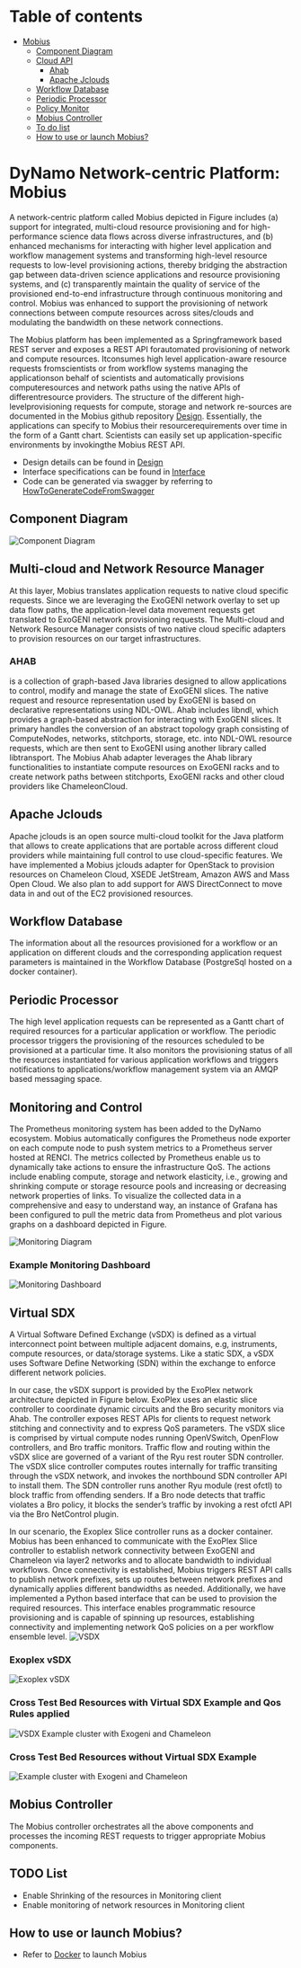 # Table of contents

- [Mobius](#Mobius)
  - [Component Diagram](#component)
  - [Cloud API](#api)
    - [Ahab](#ahab)
    - [Apache Jclouds](#jclouds)
  - [Workflow Database](#db)
  - [Periodic Processor](#pp)
  - [Policy Monitor](#pm)
  - [Mobius Controller](#mc)
  - [To do list](#todo)
  - [How to use or launch Mobius?](#docker)
# <a name="Mobius"></a>DyNamo Network-centric Platform: Mobius
A network-centric platform called Mobius depicted in Figure includes (a) support for integrated, multi-cloud resource provisioning and for high-performance science data flows across diverse infrastructures, and (b) enhanced mechanisms for interacting with higher level application and workflow management systems and transforming high-level resource requests to low-level provisioning actions, thereby bridging the abstraction gap between data-driven science applications and resource provisioning systems, and (c) transparently maintain the quality of service of the provisioned end-to-end infrastructure through continuous monitoring and control. Mobius was enhanced to support the provisioning of network connections between compute resources across sites/clouds and modulating the bandwidth on these network connections.

The  Mobius  platform  has  been  implemented  as  a  Springframework  based  REST  server  and  exposes  a  REST  API  forautomated provisioning of network and compute resources. Itconsumes high level application-aware resource requests fromscientists or from workflow systems managing the applicationson  behalf  of  scientists  and  automatically  provisions  computeresources and network paths using the native APIs of differentresource  providers.  The  structure  of  the  different  high-levelprovisioning  requests  for  compute,  storage  and  network  re-sources are documented in the Mobius github repository [Design](./mobius/Readme.md). Essentially, the applications can specify to Mobius their resourcerequirements over time in the form of a Gantt chart. Scientists can easily set up application-specific environments by invokingthe Mobius REST API. 


- Design details can be found in [Design](./mobius/Readme.md)
- Interface specifications can be found in [Interface](./mobius/Interface.md)
- Code can be generated via swagger by referring to [HowToGenerateCodeFromSwagger](./mobius/HowToGenerateCodeFromSwagger.md)
## <a name="component"></a>Component Diagram
![Component Diagram](./mobius/plantuml/images/mobius.png)

## <a name="api"></a> Multi-cloud and Network Resource Manager
At this layer, Mobius translates application requests to native cloud specific requests. Since we are leveraging the ExoGENI network overlay to set up data flow paths, the application-level data movement requests get translated to ExoGENI network provisioning requests. The Multi-cloud and Network Resource Manager consists of two native cloud specific adapters to provision resources on our target infrastructures.

### <a name="ahab"></a> AHAB 
is a collection of graph-based Java libraries designed to allow applications to control, modify and manage the state of ExoGENI slices. The native request and resource representation used by ExoGENI is based on declarative representations using NDL-OWL. Ahab includes libndl, which provides a graph-based abstraction for interacting with ExoGENI slices. It primary handles the conversion of an abstract topology graph consisting of ComputeNodes, networks, stitchports, storage, etc. into NDL-OWL resource requests, which are then sent to ExoGENI using another library called libtransport. The Mobius Ahab adapter leverages the Ahab library functionalities to instantiate compute resources on ExoGENI racks and to create network paths between stitchports, ExoGENI racks and other cloud providers like ChameleonCloud. 

## <a name="jclouds"></a> Apache Jclouds
Apache jclouds is an open source multi-cloud toolkit for the Java platform that allows to create applications that are portable across different cloud providers while maintaining full control to use cloud-specific features. We have implemented a Mobius jclouds adapter for OpenStack to provision resources on Chameleon Cloud, XSEDE JetStream, Amazon AWS and Mass Open Cloud. We also plan to add support for AWS DirectConnect to move data in and out of the EC2 provisioned resources.

## <a name="db"></a> Workflow Database
The information about all the resources provisioned for a workflow or an application on different clouds and the corresponding application request parameters is maintained in the  Workflow Database (PostgreSql hosted on a docker container).

## <a name="pp"></a> Periodic Processor
The high level application requests can be represented as a Gantt chart of required resources for a particular application or workflow. The periodic processor triggers the provisioning of the resources scheduled to be provisioned at a particular time. It also monitors the provisioning status of all the resources instantiated for various application workflows and triggers notifications to applications/workflow management system via an AMQP based messaging space.

## <a name="pm"></a> Monitoring and Control
The Prometheus monitoring system has been added to the DyNamo ecosystem. Mobius automatically configures the Prometheus node exporter on each compute node to push system metrics to a Prometheus server hosted at RENCI. The metrics collected by Prometheus enable us to dynamically take actions to ensure the infrastructure QoS. The actions include enabling compute, storage and network elasticity, i.e., growing and shrinking compute or storage resource pools and increasing or decreasing network properties of links. To visualize the collected data in a comprehensive and easy to understand way, an instance of Grafana has been configured to pull the metric data from Prometheus and plot various graphs on a dashboard depicted in Figure.

![Monitoring Diagram](./mobius/plantuml/images/monitoring.png)

### Example Monitoring Dashboard
![Monitoring Dashboard](./mobius/plantuml/images/grafana.png)

## <a name="pm"></a> Virtual SDX
A Virtual Software Defined Exchange (vSDX) is defined as a virtual interconnect point between multiple adjacent domains, e.g, instruments, compute resources, or data/storage systems. Like a static SDX, a vSDX uses Software Define Networking (SDN) within the exchange to enforce different network policies.

In our case, the vSDX support is provided by the ExoPlex network architecture depicted in Figure below. ExoPlex uses an elastic slice controller to coordinate dynamic circuits and the Bro security monitors via Ahab. The controller exposes REST APIs for clients to request network stitching and connectivity and to express QoS parameters. The vSDX slice is comprised by virtual compute nodes running OpenVSwitch, OpenFlow controllers, and Bro traffic monitors. Traffic flow and routing within the vSDX slice are governed of a variant of the Ryu rest router SDN controller. The vSDX slice controller computes routes internally for traffic transiting through the vSDX network, and invokes the northbound SDN controller API to install them. The SDN controller runs another Ryu module (rest ofctl) to block traffic from offending senders. If a Bro node detects that traffic violates a Bro policy, it blocks the sender’s traffic by invoking a rest ofctl API via the Bro NetControl plugin.

In our scenario, the Exoplex Slice controller runs as a docker container. Mobius has been enhanced to communicate with the ExoPlex Slice controller to establish network connectivity between ExoGENI and Chameleon via layer2 networks and to allocate bandwidth to individual workflows. Once connectivity is established, Mobius triggers REST API calls to publish network prefixes, sets up routes between network prefixes and dynamically applies different bandwidths as needed. Additionally, we have implemented a Python based interface that can be used to provision the required resources. This interface enables programmatic resource provisioning and is capable of spinning up resources, establishing connectivity and implementing network QoS policies on a per workflow ensemble level.
![VSDX](./mobius/plantuml/images/dynamo.png)

### Exoplex vSDX
![Exoplex vSDX](./mobius/plantuml/images/exoplex.png)

### Cross Test Bed Resources with Virtual SDX Example and Qos Rules applied
![VSDX Example cluster with Exogeni and Chameleon](./mobius/plantuml/images/vsdx-qos.png)

### Cross Test Bed Resources without Virtual SDX Example
![Example cluster with Exogeni and Chameleon](./mobius/plantuml/images/novsdx-ex.png)

## <a name="mc"></a> Mobius Controller
The Mobius controller orchestrates all the above components and processes the incoming REST requests to trigger appropriate Mobius components. 

## <a name="todo"></a>TODO List
- Enable Shrinking of the resources in Monitoring client
- Enable monitoring of network resources in Monitoring client

## <a name="docker"></a>How to use or launch Mobius?
- Refer to [Docker](./docker/Readme.md) to launch Mobius
